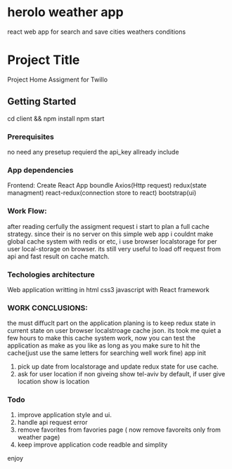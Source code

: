 # herolo weather app
react web app for search and save cities weathers conditions
# Project Title

Project Home Assigment for Twillo  

## Getting Started

  cd client &&
  npm install
  npm start

### Prerequisites
no need any presetup requierd the api_key allready include
### App dependencies
Frontend: 
Create React App boundle Axios(Http request) 
redux(state managment) react-redux(connection store to react)
bootstrap(ui)

### Work Flow: 
after reading cerfully the assigment request i start to plan a full cache strategy.
since their is no server on this simple web app i couldnt make global cache system with redis or etc, i use browser localstorage for per user local-storage on browser. its still very useful to load off request from api and fast result on cache match.

### Techologies architecture
Web application writting in html css3 javascript with React framework

### WORK CONCLUSIONS:
the must diffuclt part on the application planing is to keep redux state in current state on user browser localstroage cache json.
its took me quiet a few hours to make this cache system work, now you can test the application as make as you like as long as you make sure to hit the cache(just use the same letters for searching well work fine)
app init
1. pick up date from localstorage and update redux state for use cache.
2. ask for user location if non giveing show tel-aviv by default, if user give location show is location 
### Todo
1. improve application style and ui.
2. handle api request error  
3. remove favorites from favories page ( now remove favoreits only from weather page)
4. keep improve application code readble and simplity

enjoy
